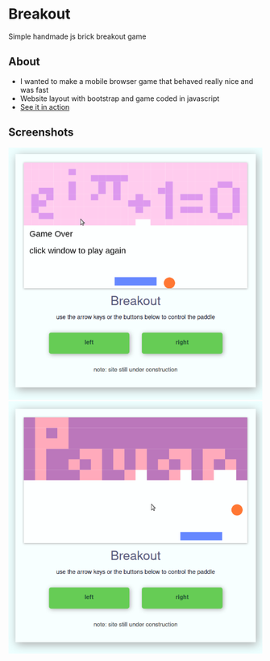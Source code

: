 # Breakout
Simple handmade js brick breakout game

## About
 * I wanted to make a mobile browser game that behaved really nice and was fast
 * Website layout with bootstrap and game coded in javascript
 * [See it in action](https://pdayal.math.ncsu.edu/breakout/)

## Screenshots
![euler](screen1.png)
![pavan](screen2.png)

